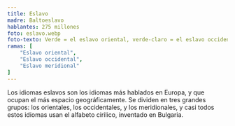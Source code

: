 ```yaml
---
title: Eslavo
madre: Baltoeslavo
hablantes: 275 millones
foto: eslavo.webp
foto-texto: Verde = el eslavo oriental, verde-claro = el eslavo occidental, verde-oscuro = el eslavo meridional.
ramas: [
    "Eslavo oriental",
    "Eslavo occidental",
    "Eslavo meridional"
]
---
```


Los idiomas eslavos son los idiomas más hablados en Europa, y que ocupan el más espacio geográficamente. Se dividen en tres grandes grupos: los orientales, los occidentales, y los meridionales, y casi todos estos idiomas usan el alfabeto cirilico, inventado en Bulgaria.